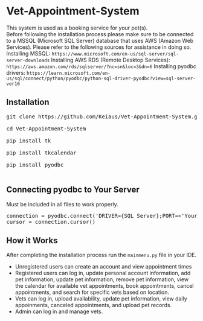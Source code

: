 # Vet-Appointment-System
This system is used as a booking service for your pet(s).<br>
Before following the installation process please make sure to be connected to a MSSQL (Microsoft SQL Server) database that uses AWS (Amazon Web Services). Please refer to the following sources for assistance in doing so. <br> Installing MSSQL: `https://www.microsoft.com/en-us/sql-server/sql-server-downloads` Installing AWS RDS (Remote Desktop Services): `https://aws.amazon.com/rds/sqlserver/?nc=sn&loc=3&dn=6` Installing pyodbc drivers: `https://learn.microsoft.com/en-us/sql/connect/python/pyodbc/python-sql-driver-pyodbc?view=sql-server-ver16`

Installation
---
<pre>
git clone https://github.com/Keiaus/Vet-Appointment-System.git<br>
cd Vet-Appointment-System<br>
pip install tk<br>
pip install tkcalendar<br>
pip install pyodbc<br>
</pre>

Connecting pyodbc to Your Server
---
Must be included in all files to work properly.

<pre>
connection = pyodbc.connect('DRIVER={SQL Server};PORT=<'Your port number'>;SERVER=<'Your URL link'>;UID=<'Your User ID'>;PWD=<'Your password'>;')```
cursor = connection.cursor()
</pre>

How it Works
--- 
After completing the installation process run the `mainmenu.py` file in your IDE.

- Unregistered users can create an account and view appointment times 
- Registered users can log in, update personal account information, add pet information, update pet information, remove pet information, view the calendar for available vet appointments, book appointments, cancel appointments, and search for specific vets based on location.
- Vets can log in, upload availability, update pet information, view daily appoinments, canceled appointments, and upload pet records.
- Admin can log in and manage vets.